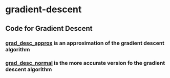 # gradient-descent
## Code for Gradient Descent

### [grad_desc_approx](grad_desc_approx.py) is an approximation of the gradient descent algorithm
### [grad_desc_normal](grad_desc_normal.py) is the more accurate version fo the gradient descent algorithm
